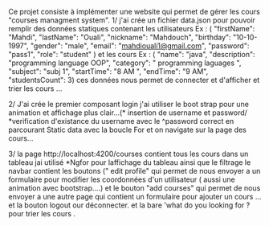 Ce projet consiste à implémenter une website qui permet de gérer les cours 
"courses managment system".
1/ j'ai crée un fichier data.json pour pouvoir remplir des données statiques 
contenant les utilisateurs Ex : ( "firstName": "Mahdi",
      "lastName": "Ouali",
      "nickname": "Mahdouch",
      "birthday": "10-10-1997",
      "gender": "male",
      "email": "mahdiouali1@gmail.com",
      "password": "pass1",
      "role": "student" )
et les cours Ex :  ( "name": "java",
      "description": "programming language OOP",
      "category": " programming laguages ",
      "subject": "subj 1",
      "startTime": "8 AM ",
      "endTime": "9 AM",
      "studentsCount": 3) 
ces données nous permet de connecter et d'afficher et trier les cours ...

2/ J'ai crée le premier composant login j'ai utiliser le boot strap pour une animation
et affichage plus clair...(* insertion de username et password/ 
*verification d'existance du username avec le ^password correct en parcourant Static data
avec la boucle For et on navigate sur la page des cours... 

3/  la page http://localhost:4200/courses contient tous les cours dans un tableau 
jai utilisé *Ngfor pour laffichage du tableau ainsi que le filtrage 
le navbar contient les boutons (" edit profile" qui permet de nous envoyer a un formulaire 
pour modifier les coordonnées d'un utilisateur ( aussi une animation avec bootstrap....) 
et le bouton "add courses" qui permet de nous envoyer a une autre page qui
contient un formulaire pour ajouter un cours ... 
et la bouton logout our déconnecter.
et la bare 'what do you looking for ? pour trier les cours .
